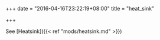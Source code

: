 +++
date = "2016-04-16T23:22:19+08:00"
title = "heat_sink"

+++

See [Heatsink]({{< ref "mods/heatsink.md" >}})